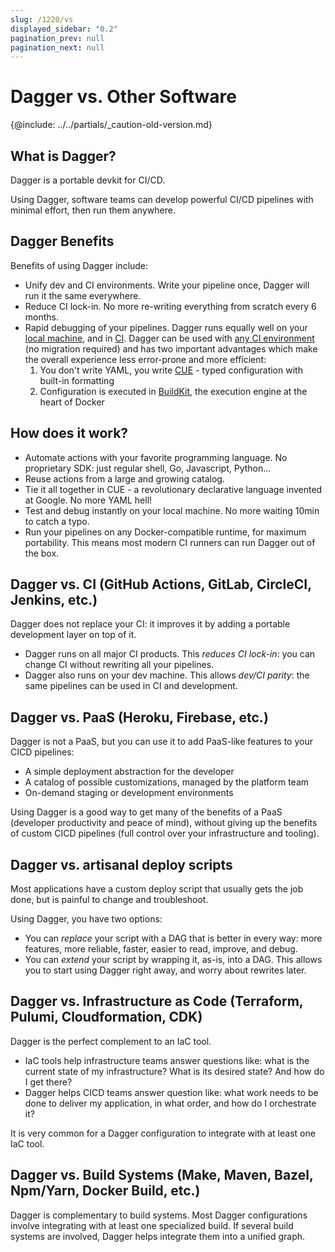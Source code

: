 ```yaml
---
slug: /1220/vs
displayed_sidebar: "0.2"
pagination_prev: null
pagination_next: null
---
```


# Dagger vs. Other Software

\{@include:  ../../partials/_caution-old-version.md\}

## What is Dagger?

Dagger is a portable devkit for CI/CD.

Using Dagger, software teams can develop powerful CI/CD pipelines with minimal effort, then run them anywhere.

## Dagger Benefits

Benefits of using Dagger include:

- Unify dev and CI environments. Write your pipeline once, Dagger will run it the same everywhere.
- Reduce CI lock-in. No more re-writing everything from scratch every 6 months.
- Rapid debugging of your pipelines. Dagger runs equally well on your [local machine](/1200/local-dev), and in [CI](/1201/ci-environment). Dagger can be used with [any CI environment](/1201/ci-environment) (no migration required) and has two important advantages which make the overall experience less error-prone and more efficient:
  1. You don't write YAML, you write [CUE](/1215/what-is-cue) - typed configuration with built-in formatting
  2. Configuration is executed in [BuildKit](https://github.com/moby/buildkit), the execution engine at the heart of Docker

## How does it work?

- Automate actions with your favorite programming language. No proprietary SDK: just regular shell, Go, Javascript, Python...
- Reuse actions from a large and growing catalog.
- Tie it all together in CUE - a revolutionary declarative language invented at Google. No more YAML hell!
- Test and debug instantly on your local machine. No more waiting 10min to catch a typo.
- Run your pipelines on any Docker-compatible runtime, for maximum portability. This means most modern CI runners can run Dagger out of the box.

## Dagger vs. CI (GitHub Actions, GitLab, CircleCI, Jenkins, etc.)

Dagger does not replace your CI: it improves it by adding a portable development layer on top of it.

- Dagger runs on all major CI products. This _reduces CI lock-in_: you can change CI without rewriting all your pipelines.
- Dagger also runs on your dev machine. This allows _dev/CI parity_: the same pipelines can be used in CI and development.

## Dagger vs. PaaS (Heroku, Firebase, etc.)

Dagger is not a PaaS, but you can use it to add PaaS-like features to your CICD pipelines:

- A simple deployment abstraction for the developer
- A catalog of possible customizations, managed by the platform team
- On-demand staging or development environments

Using Dagger is a good way to get many of the benefits of a PaaS (developer productivity and peace of mind),
without giving up the benefits of custom CICD pipelines (full control over your infrastructure and tooling).

## Dagger vs. artisanal deploy scripts

Most applications have a custom deploy script that usually gets the job done, but is painful to change and troubleshoot.

Using Dagger, you have two options:

- You can _replace_ your script with a DAG that is better in every way: more features, more reliable, faster, easier to read, improve, and debug.
- You can _extend_ your script by wrapping it, as-is, into a DAG. This allows you to start using Dagger right away, and worry about rewrites later.

## Dagger vs. Infrastructure as Code (Terraform, Pulumi, Cloudformation, CDK)

Dagger is the perfect complement to an IaC tool.

- IaC tools help infrastructure teams answer questions like: what is the current state of my infrastructure? What is its desired state? And how do I get there?
- Dagger helps CICD teams answer question like: what work needs to be done to deliver my application, in what order, and how do I orchestrate it?

It is very common for a Dagger configuration to integrate with at least one IaC tool.

## Dagger vs. Build Systems (Make, Maven, Bazel, Npm/Yarn, Docker Build, etc.)

Dagger is complementary to build systems. Most Dagger configurations involve integrating with at least one specialized build.
If several build systems are involved, Dagger helps integrate them into a unified graph.
